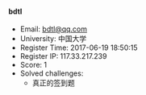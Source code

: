 #### bdtl  

* Email: bdtl@qq.com  
* University: 中国大学  
* Register Time: 2017-06-19 18:50:15  
* Register IP: 117.33.217.239  
* Score: 1  
* Solved challenges: 
  * 真正的签到题  
